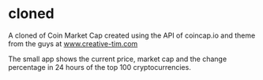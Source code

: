 # cloned
A cloned of Coin Market Cap created using the API of coincap.io and theme from the guys at www.creative-tim.com

The small app shows the current price, market cap and the change percentage in 24 hours of the top 100 cryptocurrencies.
